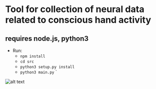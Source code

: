 # Tool for collection of neural data related to conscious hand activity 
## requires node.js, python3
* Run:
    * `npm install`
    * `cd src`
    * `python3 setup.py install`
    * `python3 main.py` `
    
![alt text](https://github.com/kyr7/vizzero/blob/master/screen.png "Output")

